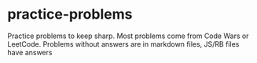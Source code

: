 # practice-problems

Practice problems to keep sharp.  Most problems come from Code Wars or LeetCode.
Problems without answers are in markdown files, JS/RB files have answers